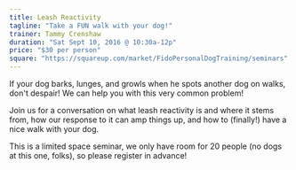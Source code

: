 ```yaml
---
title: Leash Reactivity
tagline: "Take a FUN walk with your dog!"
trainer: Tammy Crenshaw
duration: "Sat Sept 10, 2016 @ 10:30a-12p"
price: "$30 per person"
square: "https://squareup.com/market/FidoPersonalDogTraining/seminars"
---
```


If your dog barks, lunges, and growls when he spots another dog on walks, don't despair! We can help you with this
very common problem! 

Join us for a conversation on what leash reactivity is and where it stems from, how our response to it can amp things
up, and how to (finally!) have a nice walk with your dog. 

This is a limited space seminar, we only have room for 20 people (no dogs at this one, folks), so please register in advance!
